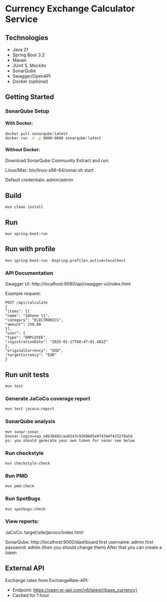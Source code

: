 # Currency Exchange Calculator Service

## Technologies
- Java 21
- Spring Boot 3.2
- Maven
- JUnit 5, Mockito
- SonarQube
- Swagger/OpenAPI
- Docker (optional)

## Getting Started

### SonarQube Setup

#### With Docker:
```bash
docker pull sonarqube:latest
docker run -d -p 9000:9000 sonarqube:latest
```
#### Without Docker:

Download SonarQube Community
Extract and run:

Linux/Mac: bin/linux-x86-64/sonar.sh start

Default credentials: admin/admin 

##  Build
```
mvn clean install
```
## Run
```
mvn spring-boot:run
```
## Run with profile
```
mvn spring-boot:run -Dspring.profiles.active=localhost
```

### API Documentation
Swagger UI: http://localhost:9080/api/swagger-ui/index.html

Example request:

```
POST /api/calculate
{
"items": [{
"name": "Iphone 11",
"category": "ELECTRONICS",
"amount": 250.00
}],
"user": {
"type": "EMPLOYEE",
"registrationDate": "2025-01-17T08:47:01.483Z"
},
"originalCurrency": "USD",
"targetCurrency": "EUR"
} 
```


## Run unit tests
```
mvn test
```
### Generate JaCoCo coverage report
```
mvn test jacoco:report
```

### SonarQube analysis
```
mvn sonar:sonar -Dsonar.login=sqa_e4b38402cea0243c9260605e0f4344f4252f8a5d
ps: you should generate your own token for sonar see below
```

### Run checkstyle
```
mvn checkstyle:check
```
### Run PMD
```
mvn pmd:check
```
### Run SpotBugs
```
mvn spotbugs:check
```
### View reports:

JaCoCo: target/site/jacoco/index.html

SonarQube: http://localhost:9000/dashboard 
first username: admin 
first password: admin (then you should change them)
After that you can create a token 

## External API
Exchange rates from ExchangeRate-API:

- Endpoint: https://open.er-api.com/v6/latest/{base_currency}
- Cached for 1 hour

